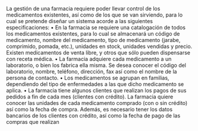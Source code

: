 La gestión de una farmacia requiere poder llevar control de los medicamentos existentes, así como de los que se van sirviendo, para lo cual se pretende diseñar un sistema acorde a las siguientes especificaciones:
• En la farmacia se requiere una catalogación de todos los medicamentos existentes, para lo cual se almacenará un código de medicamento, nombre del medicamento, tipo de medicamento (jarabe, comprimido, pomada, etc.), unidades en stock, unidades
vendidas y precio. Existen medicamentos de venta libre, y otros que sólo pueden dispensarse con receta médica.
• La farmacia adquiere cada medicamento a un laboratorio, o bien los fabrica ella misma. Se desea conocer el código del laboratorio, nombre, teléfono, dirección, fax así como el nombre de la persona de contacto.
• Los medicamentos se agrupan en familias, dependiendo del tipo de enfermedades a las que dicho medicamento se aplica.
• La farmacia tiene algunos clientes que realizan los pagos de sus pedidos a fin de cada mes (clientes con crédito). La farmacia quiere conocer las unidades de cada medicamento comprado (con o sin crédito) así como la fecha de compra. Además, es necesario tener los datos bancarios de los clientes con crédito, así como la fecha de pago de las compras que realizan